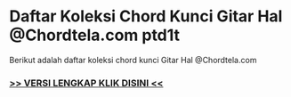 
 # Daftar Koleksi Chord  Kunci Gitar Hal @Chordtela.com ptd1t


Berikut adalah daftar koleksi chord  kunci Gitar Hal @Chordtela.com

###  <a href="https://shortlighzx.web.app?sq=Daftar Koleksi Chord  Kunci Gitar Hal @Chordtela.com"> >> VERSI LENGKAP KLIK DISINI << </a>
